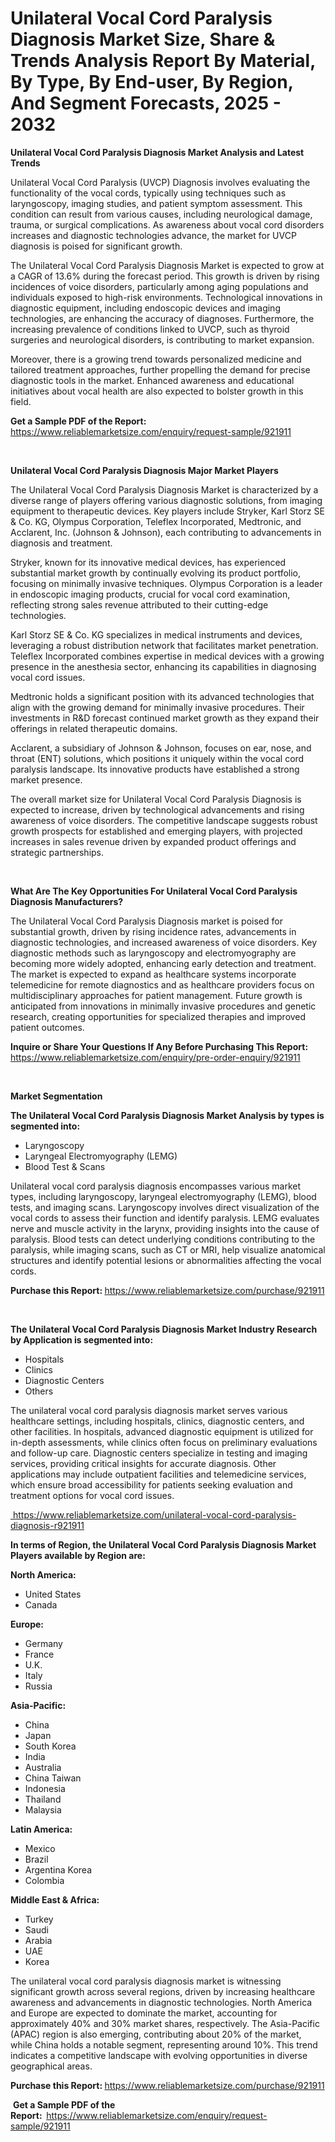 <p><h1>Unilateral Vocal Cord Paralysis Diagnosis Market Size, Share & Trends Analysis Report By Material, By Type, By End-user, By Region, And Segment Forecasts, 2025 - 2032</h1></p><p><strong>Unilateral Vocal Cord Paralysis Diagnosis Market Analysis and Latest Trends</strong></p>
<p><p>Unilateral Vocal Cord Paralysis (UVCP) Diagnosis involves evaluating the functionality of the vocal cords, typically using techniques such as laryngoscopy, imaging studies, and patient symptom assessment. This condition can result from various causes, including neurological damage, trauma, or surgical complications. As awareness about vocal cord disorders increases and diagnostic technologies advance, the market for UVCP diagnosis is poised for significant growth.</p><p>The Unilateral Vocal Cord Paralysis Diagnosis Market is expected to grow at a CAGR of 13.6% during the forecast period. This growth is driven by rising incidences of voice disorders, particularly among aging populations and individuals exposed to high-risk environments. Technological innovations in diagnostic equipment, including endoscopic devices and imaging technologies, are enhancing the accuracy of diagnoses. Furthermore, the increasing prevalence of conditions linked to UVCP, such as thyroid surgeries and neurological disorders, is contributing to market expansion. </p><p>Moreover, there is a growing trend towards personalized medicine and tailored treatment approaches, further propelling the demand for precise diagnostic tools in the market. Enhanced awareness and educational initiatives about vocal health are also expected to bolster growth in this field.</p></p>
<p><strong>Get a Sample PDF of the Report:&nbsp;</strong> <a href="https://www.reliablemarketsize.com/enquiry/request-sample/921911?utm_campaign=2640&utm_medium=2&utm_source=Github&utm_content=ia&utm_term=18042025&utm_id=unilateral-vocal-cord-paralysis-diagnosis">https://www.reliablemarketsize.com/enquiry/request-sample/921911</a></p>
<p>&nbsp;</p>
<p><strong>Unilateral Vocal Cord Paralysis Diagnosis Major Market Players</strong></p>
<p><p>The Unilateral Vocal Cord Paralysis Diagnosis Market is characterized by a diverse range of players offering various diagnostic solutions, from imaging equipment to therapeutic devices. Key players include Stryker, Karl Storz SE & Co. KG, Olympus Corporation, Teleflex Incorporated, Medtronic, and Acclarent, Inc. (Johnson & Johnson), each contributing to advancements in diagnosis and treatment.</p><p>Stryker, known for its innovative medical devices, has experienced substantial market growth by continually evolving its product portfolio, focusing on minimally invasive techniques. Olympus Corporation is a leader in endoscopic imaging products, crucial for vocal cord examination, reflecting strong sales revenue attributed to their cutting-edge technologies.</p><p>Karl Storz SE & Co. KG specializes in medical instruments and devices, leveraging a robust distribution network that facilitates market penetration. Teleflex Incorporated combines expertise in medical devices with a growing presence in the anesthesia sector, enhancing its capabilities in diagnosing vocal cord issues.</p><p>Medtronic holds a significant position with its advanced technologies that align with the growing demand for minimally invasive procedures. Their investments in R&D forecast continued market growth as they expand their offerings in related therapeutic domains.</p><p>Acclarent, a subsidiary of Johnson & Johnson, focuses on ear, nose, and throat (ENT) solutions, which positions it uniquely within the vocal cord paralysis landscape. Its innovative products have established a strong market presence.</p><p>The overall market size for Unilateral Vocal Cord Paralysis Diagnosis is expected to increase, driven by technological advancements and rising awareness of voice disorders. The competitive landscape suggests robust growth prospects for established and emerging players, with projected increases in sales revenue driven by expanded product offerings and strategic partnerships.</p></p>
<p>&nbsp;</p>
<p><strong>What Are The Key Opportunities For Unilateral Vocal Cord Paralysis Diagnosis Manufacturers?</strong></p>
<p><p>The Unilateral Vocal Cord Paralysis Diagnosis market is poised for substantial growth, driven by rising incidence rates, advancements in diagnostic technologies, and increased awareness of voice disorders. Key diagnostic methods such as laryngoscopy and electromyography are becoming more widely adopted, enhancing early detection and treatment. The market is expected to expand as healthcare systems incorporate telemedicine for remote diagnostics and as healthcare providers focus on multidisciplinary approaches for patient management. Future growth is anticipated from innovations in minimally invasive procedures and genetic research, creating opportunities for specialized therapies and improved patient outcomes.</p></p>
<p><strong>Inquire or Share Your Questions If Any Before Purchasing This Report:</strong> <a href="https://www.reliablemarketsize.com/enquiry/pre-order-enquiry/921911?utm_campaign=2640&utm_medium=2&utm_source=Github&utm_content=ia&utm_term=18042025&utm_id=unilateral-vocal-cord-paralysis-diagnosis">https://www.reliablemarketsize.com/enquiry/pre-order-enquiry/921911</a></p>
<p>&nbsp;</p>
<p><strong>Market Segmentation</strong></p>
<p><strong>The Unilateral Vocal Cord Paralysis Diagnosis Market Analysis by types is segmented into:</strong></p>
<p><ul><li>Laryngoscopy</li><li>Laryngeal Electromyography (LEMG)</li><li>Blood Test & Scans</li></ul></p>
<p><p>Unilateral vocal cord paralysis diagnosis encompasses various market types, including laryngoscopy, laryngeal electromyography (LEMG), blood tests, and imaging scans. Laryngoscopy involves direct visualization of the vocal cords to assess their function and identify paralysis. LEMG evaluates nerve and muscle activity in the larynx, providing insights into the cause of paralysis. Blood tests can detect underlying conditions contributing to the paralysis, while imaging scans, such as CT or MRI, help visualize anatomical structures and identify potential lesions or abnormalities affecting the vocal cords.</p></p>
<p><strong>Purchase this Report:&nbsp;</strong><a href="https://www.reliablemarketsize.com/purchase/921911?utm_campaign=2640&utm_medium=2&utm_source=Github&utm_content=ia&utm_term=18042025&utm_id=unilateral-vocal-cord-paralysis-diagnosis">https://www.reliablemarketsize.com/purchase/921911</a></p>
<p>&nbsp;</p>
<p><strong>The Unilateral Vocal Cord Paralysis Diagnosis Market Industry Research by Application is segmented into:</strong></p>
<p><ul><li>Hospitals</li><li>Clinics</li><li>Diagnostic Centers</li><li>Others</li></ul></p>
<p><p>The unilateral vocal cord paralysis diagnosis market serves various healthcare settings, including hospitals, clinics, diagnostic centers, and other facilities. In hospitals, advanced diagnostic equipment is utilized for in-depth assessments, while clinics often focus on preliminary evaluations and follow-up care. Diagnostic centers specialize in testing and imaging services, providing critical insights for accurate diagnosis. Other applications may include outpatient facilities and telemedicine services, which ensure broad accessibility for patients seeking evaluation and treatment options for vocal cord issues.</p></p>
<p><a href="https://www.reliablemarketsize.com/unilateral-vocal-cord-paralysis-diagnosis-r921911?utm_campaign=2640&utm_medium=2&utm_source=Github&utm_content=ia&utm_term=18042025&utm_id=unilateral-vocal-cord-paralysis-diagnosis">&nbsp;https://www.reliablemarketsize.com/unilateral-vocal-cord-paralysis-diagnosis-r921911</a></p>
<p><strong>In terms of Region, the Unilateral Vocal Cord Paralysis Diagnosis Market Players available by Region are:</strong></p>
<p>
    <p> <strong> North America: </strong>
        <ul>
            <li>United States</li>
            <li>Canada</li>
        </ul>
        </p> 
    <p> <strong> Europe: </strong>
        <ul>
            <li>Germany</li>
            <li>France</li>
            <li>U.K.</li>
            <li>Italy</li>
            <li>Russia</li>
        </ul>
        </p> 
    <p> <strong> Asia-Pacific: </strong>
        <ul>
            <li>China</li>
            <li>Japan</li>
            <li>South Korea</li>
            <li>India</li>
            <li>Australia</li>
            <li>China Taiwan</li>
            <li>Indonesia</li>
            <li>Thailand</li>
            <li>Malaysia</li>
        </ul>
        </p> 
    <p> <strong> Latin America: </strong>
        <ul>
            <li>Mexico</li>
            <li>Brazil</li>
            <li>Argentina Korea</li>
            <li>Colombia</li>
        </ul>
        </p> 
    <p> <strong> Middle East & Africa: </strong>
        <ul>
            <li>Turkey</li>
            <li>Saudi</li>
            <li>Arabia</li>
            <li>UAE</li>
            <li>Korea</li>
        </ul>
    </p>
    </p>
<p><p>The unilateral vocal cord paralysis diagnosis market is witnessing significant growth across several regions, driven by increasing healthcare awareness and advancements in diagnostic technologies. North America and Europe are expected to dominate the market, accounting for approximately 40% and 30% market shares, respectively. The Asia-Pacific (APAC) region is also emerging, contributing about 20% of the market, while China holds a notable segment, representing around 10%. This trend indicates a competitive landscape with evolving opportunities in diverse geographical areas.</p></p>
<p><strong>Purchase this Report: </strong><a href="https://www.reliablemarketsize.com/purchase/921911?utm_campaign=2640&utm_medium=2&utm_source=Github&utm_content=ia&utm_term=18042025&utm_id=unilateral-vocal-cord-paralysis-diagnosis">https://www.reliablemarketsize.com/purchase/921911</a></p>
<p>&nbsp;<strong>Get a Sample PDF of the Report:&nbsp;&nbsp;</strong><a href="https://www.reliablemarketsize.com/enquiry/request-sample/921911?utm_campaign=2640&utm_medium=2&utm_source=Github&utm_content=ia&utm_term=18042025&utm_id=unilateral-vocal-cord-paralysis-diagnosis">https://www.reliablemarketsize.com/enquiry/request-sample/921911</a></p>
<p><strong></strong></p>
<p><p></p><p></p><p></p></p>